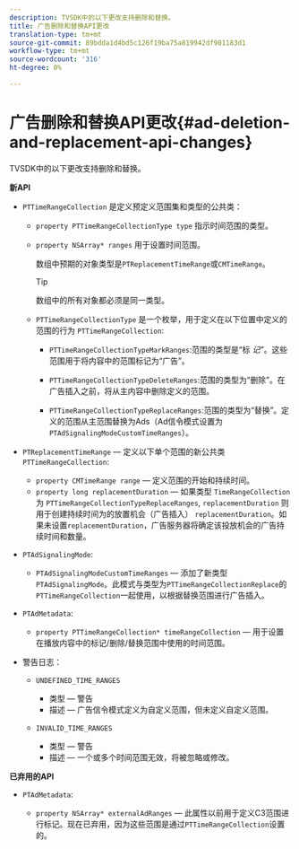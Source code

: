 ```yaml
---
description: TVSDK中的以下更改支持删除和替换。
title: 广告删除和替换API更改
translation-type: tm+mt
source-git-commit: 89bdda1d4bd5c126f19ba75a819942df901183d1
workflow-type: tm+mt
source-wordcount: '316'
ht-degree: 0%

---
```



# 广告删除和替换API更改{#ad-deletion-and-replacement-api-changes}

TVSDK中的以下更改支持删除和替换。

**新API**

* `PTTimeRangeCollection` 是定义预定义范围集和类型的公共类：

   * `property PTTimeRangeCollectionType type` 指示时间范围的类型。
   * `property NSArray* ranges` 用于设置时间范围。

      数组中预期的对象类型是`PTReplacementTimeRange`或`CMTimeRange`。

      >[!TIP]
      >
      >数组中的所有对象都必须是同一类型。

   * `PTTimeRangeCollectionType` 是一个枚举，用于定义在以下位置中定义的范围的行为 `PTTimeRangeCollection`:

      * `PTTimeRangeCollectionTypeMarkRanges`:范围的类型是“标 *记”*。这些范围用于将内容中的范围标记为“广告”。

      * `PTTimeRangeCollectionTypeDeleteRanges`:范围的类型为“删除”。在广告插入之前，将从主内容中删除定义的范围。
      * `PTTimeRangeCollectionTypeReplaceRanges`:范围的类型为“替换”。定义的范围从主范围替换为Ads（Ad信令模式设置为`PTAdSignalingModeCustomTimeRanges`）。

* `PTReplacementTimeRange`  — 定义以下单个范围的新公共类 `PTTimeRangeCollection`:

   * `property CMTimeRange range`  — 定义范围的开始和持续时间。
   * `property long replacementDuration`  — 如果类型 `TimeRangeCollection` 为 `PTTimeRangeCollectionTypeReplaceRanges`, `replacementDuration` 则用于创建持续时间为的放置机会（广告插入） `replacementDuration`。如果未设置`replacementDuration`，广告服务器将确定该投放机会的广告持续时间和数量。

* `PTAdSignalingMode`:

   * `PTAdSignalingModeCustomTimeRanges`  — 添加了新类型 `PTAdSignalingMode`。此模式与类型为`PTTimeRangeCollectionReplace`的`PTTimeRangeCollection`一起使用，以根据替换范围进行广告插入。

* `PTAdMetadata`:

   * `property PTTimeRangeCollection* timeRangeCollection`  — 用于设置在播放内容中的标记/删除/替换范围中使用的时间范围。

* 警告日志：

   * `UNDEFINED_TIME_RANGES`

      * 类型 — 警告
      * 描述 — 广告信令模式定义为自定义范围，但未定义自定义范围。
   * `INVALID_TIME_RANGES`

      * 类型 — 警告
      * 描述 — 一个或多个时间范围无效，将被忽略或修改。


**已弃用的API**

* `PTAdMetadata`:

   * `property NSArray* externalAdRanges`  — 此属性以前用于定义C3范围进行标记。现在已弃用，因为这些范围是通过`PTTimeRangeCollection`设置的。

